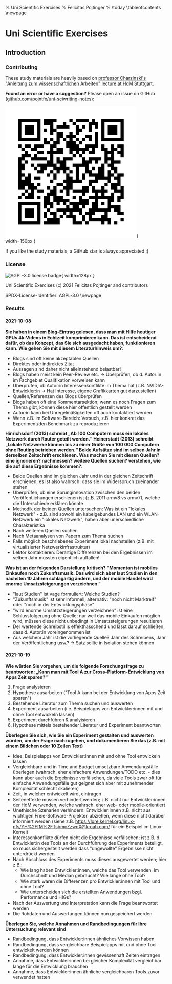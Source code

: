 % Uni Scientific Exercises
% Felicitas Pojtinger
% \today
\tableofcontents
\newpage

# Uni Scientific Exercises

## Introduction

### Contributing

These study materials are heavily based on [professor Charzinski's "Anleitung zum wissenschaftlichen Arbeiten" lecture at HdM Stuttgart](https://www.hdm-stuttgart.de/vorlesung_detail?vorlid=5212596).

**Found an error or have a suggestion?** Please open an issue on GitHub ([github.com/pojntfx/uni-sciwriting-notes](https://github.com/pojntfx/uni-sciwriting-notes)):

![QR code to source repository](./static/qr.png){ width=150px }

If you like the study materials, a GitHub star is always appreciated :)

### License

![AGPL-3.0 license badge](https://www.gnu.org/graphics/agplv3-155x51.png){ width=128px }

Uni Scientific Exercises (c) 2021 Felicitas Pojtinger and contributors

SPDX-License-Identifier: AGPL-3.0
\newpage

### Results

#### 2021-10-08

**Sie haben in einem Blog-Eintrag gelesen, dass man mit Hilfe heutiger GPUs 4k-Videos in Echtzeit komprimieren kann. Das ist entscheidend dafür, ob das Konzept, das Sie sich ausgedacht haben, funktionieren kann. Wie gehen Sie mit diesem Literaturhinweis um?**:

- Blogs sind oft keine akzeptablen Quellen
- Direktes oder indirektes Zitat
- Aussagen sind daher nicht alleinstehend belastbar!
- Blogs haben meist kein Peer-Review etc. → Überprüfen, ob d. Autor:in im Fachgebiet Qualifikation vorweisen kann
- Überprüfen, ob Autor:in Interessenkonflikte im Thema hat (z.B. NVIDIA-Entwickler:in → Hat Interesse, eigene Grafikkarten gut darzustellen)
- Quellen/Referenzen des Blogs überprüfen
- Blogs haben oft eine Kommentarsektion; wenn es noch Fragen zum Thema gibt, können diese hier öffentlich gestellt werden
- Autor:in kann bei Unregelmäßigkeiten oft auch kontaktiert werden
- Wenn z.B. im Software-Bereich: Versuch, z.B. hier konkret das Experiment/den Benchmark zu reproduzieren

**Hinrichsdorf (2013) schreibt „Ab 100 Computern muss ein lokales Netzwerk durch Router geteilt werden.“ Heinerstadt (2013) schreibt „Lokale Netzwerke können bis zu einer Größe von 100 000 Computern ohne Routing betrieben werden.“ Beide Aufsätze sind im selben Jahr in derselben Zeitschrift erschienen. Was machen Sie mit diesen Quellen? eine ignorieren? nachmessen? weitere Quellen suchen? verstehen, wie die auf diese Ergebnisse kommen?**:

- Beide Quellen sind im gleichen Jahr und in der gleichen Zeitschrift erschienen, es ist also wahrsch. dass sie im Widerspruch zueinander stehen
- Überprüfen, ob eine Sprunginnovation zwischen den beiden Veröffentlichungen erschienen ist (z.B. 2011 armv8 vs armv7), welche die Unterschiede erklären könnte
- Methodik der beiden Quellen untersuchen: Was ist ein "lokales Netzwerk" - z.B. sind sowohl ein kabelgebundes LAN und ein WLAN-Netzwerk ein "lokales Netzwerk", haben aber unerschiedliche Charakteristika
- Nach weiteren Quellen suchen
- Nach Metaanalysen von Papern zum Thema suchen
- Falls möglich beschriebenes Experiment lokal nachstellen (z.B. mit virtualisierter Netzwerkinfrastruktur)
- Lektor kontaktieren: Derartige Differenzen bei den Ergebnissen im selben Jahr müssten eigentlich auffallen!

**Was ist an der folgenden Darstellung kritisch? "Momentan ist mobiles Einkaufen noch Zukunftsmusik. Das wird sich aber laut Studien in den nächsten 10 Jahren schlagartig ändern, und der mobile Handel wird enorme Umsatzsteigerungen verzeichnen."**

- "laut Studien" ist vage formuliert: Welche Studien?
- "Zukunftsmusik" ist sehr informell; alternativ: "noch nicht Marktreif" oder "noch in der Entwicklungsphase"
- "wird enorme Umsatzsteigerungen verzeichnen" ist eine Schlussfolgerung ohne Quelle; nur weil das mobile Einkaufen möglich wird, müssen diese nicht unbedingt in Umsatzsteigerungen resultieren
- Der wertende Schreibstil is effekthasschend und lässt darauf schließen, dass d. Autor:in voreingenommen ist
- Aus welchem Jahr ist die vorliegende Quelle? Jahr des Schreibens, Jahr der Veröffentlichung usw.? → Satz sollte in Isolation stehen können

#### 2021-10-19

**Wie würden Sie vorgehen, um die folgende Forschungsfrage zu beantworten: „Kann man mit Tool A zur Cross-Platform-Entwicklung von Apps Zeit sparen?“**

1. Frage analysieren
2. Hypothese ausarbeiten ("Tool A kann bei der Entwicklung von Apps Zeit sparen")
3. Bestehende Literatur zum Thema suchen und auswerten
4. Experiment ausarbeiten (i.e. Beispielapps von Entwickler:innen mit und ohne Tool entwickeln lassen)
5. Experiment durchführen & analyisieren
6. Hypothese mittels bestehender Literatur und Experiment beantworten

**Überlegen Sie sich, wie Sie ein Experiment gestalten und auswerten würden, um der Frage nachzugehen, und dokumentieren Sie das (z.B. mit einem Bildchen oder 10 Zeilen Text)**

- Idee: Beispielapps von Entwickler:innen mit und ohne Tool entwickeln lassen
- Vergleichbare und in Time and Budget umsetzbare Anwendungsfälle überlegen (wahrsch. eher einfachere Anwendungen/TODO etc. - dies kann aber auch die Ergebnisse verfälschen, da viele Tools zwar oft für einfache Anwendungsfälle gut geignet sich aber mit zunehmender Komplexität schlecht skalieren)
- Zeit, in welcher entwickelt wird, eintragen
- Seiteneffekte müssen verhindert werden; z.B. nicht nur Entwickler:innen der HdM verwenden, welche wahrsch. eher web- oder mobile-orientiert
- Unethische Szenarien verhindern: Entwickler:innen z.B. nicht aus wichtigen Freie-Software-Projekten abziehen, wenn diese nicht darüber informiert werden (siehe z.B. https://lore.kernel.org/linux-nfs/YH%2FfM%2FTsbmcZzwnX@kroah.com/ für ein Beispiel im Linux-Kernel)
- Interessenkonflikte dürfen nicht die Ergebnisse verfälschen; ist z.B. d. Entwickler:in des Tools an der Durchführung des Experiments beteiligt, so muss sichergestellt werden dass "ungewollte" Ergebnisse nicht unterdrückt werden
- Nach Abschluss des Experiments muss dieses ausgewertet werden; hier z.B.:
  - Wie lang haben Entwickler:innen, welche das Tool verwenden, im Durchschnitt und Median gebraucht? Wie lange ohne Tool?
  - Wie stark waren die Differenzen pro Entwickler:innen mit Tool und ohne Tool?
  - Wie unterscheiden sich die erstellten Anwendungen bzgl. Performance und HIGs?
- Nach der Auswertung und Interpretation kann die Frage beantwortet werden
- Die Rohdaten und Auswertungen können nun gespeichert werden

**Überlegen Sie, welche Annahmen und Randbedingungen für Ihre Untersuchung relevant sind**

- Randbedingung, dass Entwickler:innen ähnliches Vorwissen haben
- Randbedingung, dass vergleichbare Beispielapps mit und ohne Tool entwickelt werden können
- Randbedingung, dass Entwickler:innen gewissenhaft Zeiten eintragen
- Annahme, dass Entwickler:innen bei gleicher Komplexität vergleichbar lange für die Entwicklung brauchen
- Annahme, dass Entwickler:innen ähnliche vergleichbaren Tools zuvor verwendet hatten
